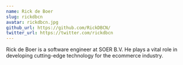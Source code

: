 ```yaml
---
name: Rick de Boer
slug: rickdbcn
avatar: rickdbcn.jpg
github_url: https://github.com/RickDBCN/
twitter_url: https://twitter.com/rickdbcn
---
```


Rick de Boer is a software engineer at SOER B.V. He plays a vital role in developing cutting-edge technology for the ecommerce industry.
